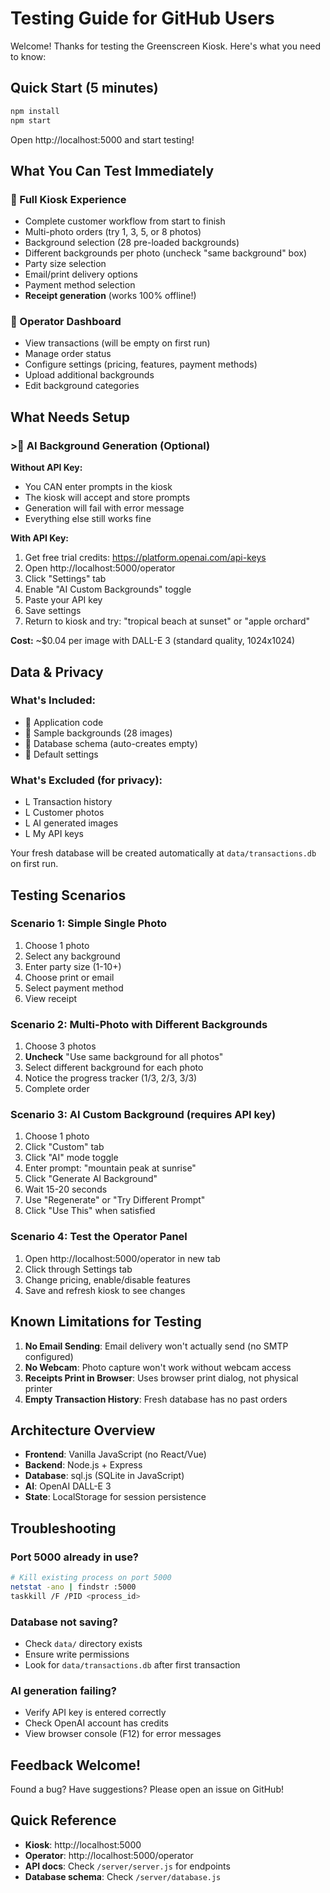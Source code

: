 # Testing Guide for GitHub Users

Welcome! Thanks for testing the Greenscreen Kiosk. Here's what you need to know:

## Quick Start (5 minutes)

```bash
npm install
npm start
```

Open http://localhost:5000 and start testing!

## What You Can Test Immediately

###  Full Kiosk Experience
- Complete customer workflow from start to finish
- Multi-photo orders (try 1, 3, 5, or 8 photos)
- Background selection (28 pre-loaded backgrounds)
- Different backgrounds per photo (uncheck "same background" box)
- Party size selection
- Email/print delivery options
- Payment method selection
- **Receipt generation** (works 100% offline!)

###  Operator Dashboard
- View transactions (will be empty on first run)
- Manage order status
- Configure settings (pricing, features, payment methods)
- Upload additional backgrounds
- Edit background categories

## What Needs Setup

### > AI Background Generation (Optional)

**Without API Key:**
- You CAN enter prompts in the kiosk
- The kiosk will accept and store prompts
- Generation will fail with error message
- Everything else still works fine

**With API Key:**
1. Get free trial credits: https://platform.openai.com/api-keys
2. Open http://localhost:5000/operator
3. Click "Settings" tab
4. Enable "AI Custom Backgrounds" toggle
5. Paste your API key
6. Save settings
7. Return to kiosk and try: "tropical beach at sunset" or "apple orchard"

**Cost:** ~$0.04 per image with DALL-E 3 (standard quality, 1024x1024)

## Data & Privacy

### What's Included:
-  Application code
-  Sample backgrounds (28 images)
-  Database schema (auto-creates empty)
-  Default settings

### What's Excluded (for privacy):
- L Transaction history
- L Customer photos
- L AI generated images
- L My API keys

Your fresh database will be created automatically at `data/transactions.db` on first run.

## Testing Scenarios

### Scenario 1: Simple Single Photo
1. Choose 1 photo
2. Select any background
3. Enter party size (1-10+)
4. Choose print or email
5. Select payment method
6. View receipt

### Scenario 2: Multi-Photo with Different Backgrounds
1. Choose 3 photos
2. **Uncheck** "Use same background for all photos"
3. Select different background for each photo
4. Notice the progress tracker (1/3, 2/3, 3/3)
5. Complete order

### Scenario 3: AI Custom Background (requires API key)
1. Choose 1 photo
2. Click "Custom" tab
3. Click "AI" mode toggle
4. Enter prompt: "mountain peak at sunrise"
5. Click "Generate AI Background"
6. Wait 15-20 seconds
7. Use "Regenerate" or "Try Different Prompt"
8. Click "Use This" when satisfied

### Scenario 4: Test the Operator Panel
1. Open http://localhost:5000/operator in new tab
2. Click through Settings tab
3. Change pricing, enable/disable features
4. Save and refresh kiosk to see changes

## Known Limitations for Testing

1. **No Email Sending**: Email delivery won't actually send (no SMTP configured)
2. **No Webcam**: Photo capture won't work without webcam access
3. **Receipts Print in Browser**: Uses browser print dialog, not physical printer
4. **Empty Transaction History**: Fresh database has no past orders

## Architecture Overview

- **Frontend**: Vanilla JavaScript (no React/Vue)
- **Backend**: Node.js + Express
- **Database**: sql.js (SQLite in JavaScript)
- **AI**: OpenAI DALL-E 3
- **State**: LocalStorage for session persistence

## Troubleshooting

### Port 5000 already in use?
```bash
# Kill existing process on port 5000
netstat -ano | findstr :5000
taskkill /F /PID <process_id>
```

### Database not saving?
- Check `data/` directory exists
- Ensure write permissions
- Look for `data/transactions.db` after first transaction

### AI generation failing?
- Verify API key is entered correctly
- Check OpenAI account has credits
- View browser console (F12) for error messages

## Feedback Welcome!

Found a bug? Have suggestions? Please open an issue on GitHub!

## Quick Reference

- **Kiosk**: http://localhost:5000
- **Operator**: http://localhost:5000/operator
- **API docs**: Check `/server/server.js` for endpoints
- **Database schema**: Check `/server/database.js`
